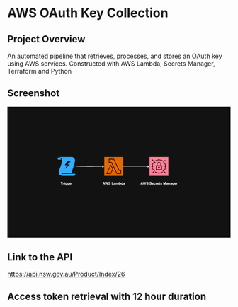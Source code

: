 # AWS OAuth Key Collection

## Project Overview
An automated pipeline that retrieves, processes, and stores an OAuth key using AWS services. Constructed with AWS Lambda, Secrets Manager, Terraform and Python

## Screenshot
![Project Diagram](diagrams/aws-oauth-key-collection-diagram.png "AWS OAuth Key Collection Architecture")

## Link to the API
https://api.nsw.gov.au/Product/Index/26

## Access token retrieval with 12 hour duration